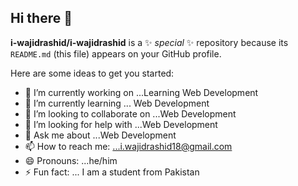 ## Hi there 👋


**i-wajidrashid/i-wajidrashid** is a ✨ _special_ ✨ repository because its `README.md` (this file) appears on your GitHub profile.

Here are some ideas to get you started:

- 🔭 I’m currently working on ...Learning Web Development
- 🌱 I’m currently learning ... Web Development
- 👯 I’m looking to collaborate on ...Web Development
- 🤔 I’m looking for help with ...Web Development
- 💬 Ask me about ...Web Development
- 📫 How to reach me: ...i.wajidrashid18@gmail.com
- 😄 Pronouns: ...he/him
- ⚡ Fun fact: ... I am a student from Pakistan

